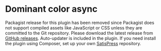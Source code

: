 # Dominant color async

Packagist release for this plugin has been removed since Packagist does not support compiled assets like JavaScript or CSS unless they are committed to the Git repository. Please download the latest release from [GitHub releases](https://github.com/CreunaFI/dominant-color-async/releases). Auto-updater is included in the plugin. If you need install the plugin using Composer, set up your own [SatisPress](https://github.com/cedaro/satispress) repository.
